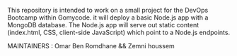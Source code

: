 
This repository is intended to work on a small project for the DevOps Bootcamp within Gomycode. 
it will deploy a basic Node.js app with a MongoDB database. The Node.js app will serve out static content (index.html, CSS, client-side JavaScript) which point to a Node.js endpoints.

MAINTAINERS : Omar Ben Romdhane && Zemni houssem 